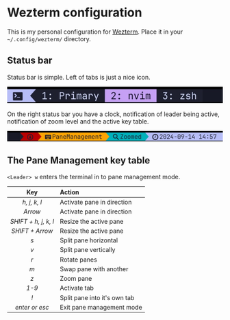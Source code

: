 # Wezterm configuration

This is my personal configuration for [Wezterm](https://wezfurlong.org/wezterm/).
Place it in your `~/.config/wezterm/` directory.

## Status bar

Status bar is simple. Left of tabs is just a nice icon. 

![](docs/left_status.jpg)

On the right status bar you have a clock, notification of leader being active, 
notification of zoom level and the active key table.

![](docs/right_status.jpg)


## The Pane Management key table

`<Leader> w` enters the terminal in to pane management mode. 

| Key         | Action                       |
|:-----------:|:-----------------------------|
| *h, j, k, l* | Activate pane in direction  |
| *Arrow*     | Activate pane in direction   |
| *SHIFT + h, j, k, l* | Resize the active pane  |
| *SHIFT + Arrow* | Resize the active pane   |
| *s*         | Split pane horizontal        |
| *v*         | Split pane vertically        |
| *r*         | Rotate panes                 |
| *m*         | Swap pane with another       |
| *z*         | Zoom pane                    |
| *1-9*       | Activate tab                 |
| *!*         | Split pane into it's own tab |
| *enter or esc* | Exit pane management mode |

